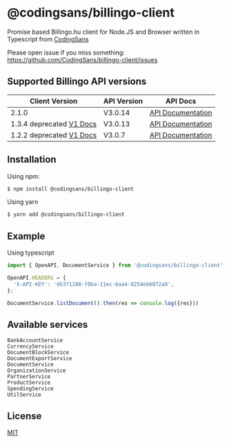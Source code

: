 # @codingsans/billingo-client

Promise based Billingo.hu client for Node.JS and Browser written in Typescript from [CodingSans](https://codingsans.com)

Please open issue if you miss something:
https://github.com/CodingSans/billingo-client/issues

## Supported Billingo API versions

| Client Version | API Version | API Docs                                                                      |
| -------------- | ----------- | ----------------------------------------------------------------------------- |
| 2.1.0          | V3.0.14     | [API Documentation](https://app.swaggerhub.com/apis/Billingo/Billingo/3.0.14) |
| 1.3.4 deprecated [V1 Docs](https://github.com/CodingSans/billingo-client/blob/master/README_V1.md) | V3.0.13     | [API Documentation](https://app.swaggerhub.com/apis/Billingo/Billingo/3.0.13) |
| 1.2.2 deprecated [V1 Docs](https://github.com/CodingSans/billingo-client/blob/master/README_V1.md)         | V3.0.7      | [API Documentation](https://app.swaggerhub.com/apis/Billingo/Billingo/3.0.7)  |

## Installation

Using npm:

```bash
$ npm install @codingsans/billingo-client
```

Using yarn

```bash
$ yarn add @codingsans/billingo-client
```

## Example

Using typescript

```ts
import { OpenAPI, DocumentService } from '@codingsans/billingo-client';

OpenAPI.HEADERS = {
  'X-API-KEY': 'db371188-f0ba-11ec-baa4-0254eb6072a0',
};

DocumentService.listDocument().then(res => console.log({res}))

```

## Available services

```
BankAccountService
CurrencyService
DocumentBlockService
DocumentExportService
DocumentService
OrganizationService
PartnerService
ProductService
SpendingService
UtilService
```


## License

[MIT](LICENSE)
